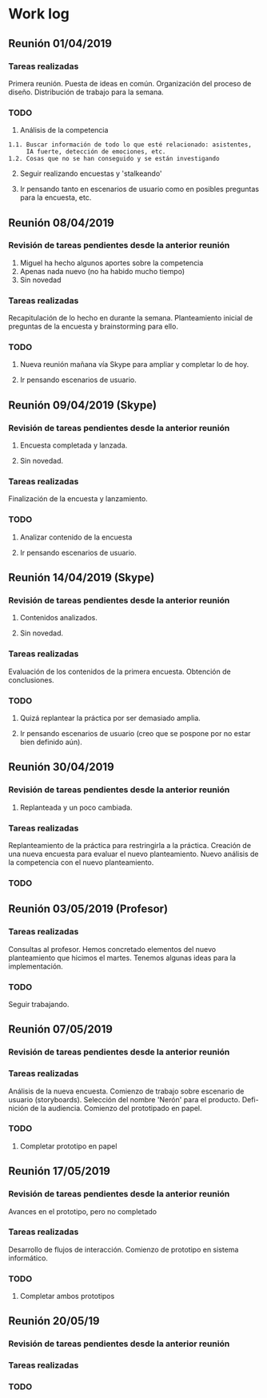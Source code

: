 # Work log

## Reunión 01/04/2019

### Tareas realizadas

  Primera reunión. Puesta de ideas en común. Organización del proceso de
diseño. Distribución de trabajo para la semana.

### TODO

  1. Análisis de la competencia

    1.1. Buscar información de todo lo que esté relacionado: asistentes,
         IA fuerte, detección de emociones, etc.
    1.2. Cosas que no se han conseguido y se están investigando

  2. Seguir realizando encuestas y 'stalkeando'

  3. Ir pensando tanto en escenarios de usuario como en posibles preguntas
para la encuesta, etc.
  
## Reunión 08/04/2019

### Revisión de tareas pendientes desde la anterior reunión

  1. Miguel ha hecho algunos aportes sobre la competencia
  2. Apenas nada nuevo (no ha habido mucho tiempo)
  3. Sin novedad

### Tareas realizadas

  Recapitulación de lo hecho en durante la semana. Planteamiento inicial de
preguntas de la encuesta y brainstorming para ello.

### TODO

  1. Nueva reunión mañana vía Skype para ampliar y completar lo de hoy.

  2. Ir pensando escenarios de usuario.

## Reunión 09/04/2019 (Skype)

### Revisión de tareas pendientes desde la anterior reunión

  1. Encuesta completada y lanzada.

  2. Sin novedad.

### Tareas realizadas

  Finalización de la encuesta y lanzamiento.

### TODO

  1. Analizar contenido de la encuesta

  2. Ir pensando escenarios de usuario.

## Reunión 14/04/2019 (Skype)

### Revisión de tareas pendientes desde la anterior reunión

  1. Contenidos analizados.

  2. Sin novedad.

### Tareas realizadas

  Evaluación de los contenidos de la primera encuesta. Obtención de
conclusiones.

### TODO

  1. Quizá replantear la práctica por ser demasiado amplia.

  2. Ir pensando escenarios de usuario (creo que se pospone por no estar bien
     definido aún).

## Reunión 30/04/2019

### Revisión de tareas pendientes desde la anterior reunión

  1. Replanteada y un poco cambiada.

### Tareas realizadas

  Replanteamiento de la práctica para restringirla a la práctica. 
Creación de una nueva encuesta para evaluar el nuevo planteamiento.
Nuevo análisis de la competencia con el nuevo planteamiento.

### TODO

## Reunión 03/05/2019 (Profesor)

### Tareas realizadas

  Consultas al profesor. Hemos concretado elementos del nuevo planteamiento
que hicimos el martes. Tenemos algunas ideas para la implementación.

### TODO

  Seguir trabajando.

## Reunión 07/05/2019

### Revisión de tareas pendientes desde la anterior reunión

### Tareas realizadas

  Análisis de la nueva encuesta. Comienzo de trabajo sobre escenario de
usuario (storyboards). Selección del nombre 'Nerón' para el producto. Defi-
nición de la audiencia. Comienzo del prototipado en papel.

### TODO

  1. Completar prototipo en papel
  
## Reunión 17/05/2019

### Revisión de tareas pendientes desde la anterior reunión

  Avances en el prototipo, pero no completado

### Tareas realizadas

  Desarrollo de flujos de interacción. Comienzo de prototipo en sistema
informático.

### TODO

  1. Completar ambos prototipos
  
## Reunión 20/05/19

### Revisión de tareas pendientes desde la anterior reunión
### Tareas realizadas
### TODO

